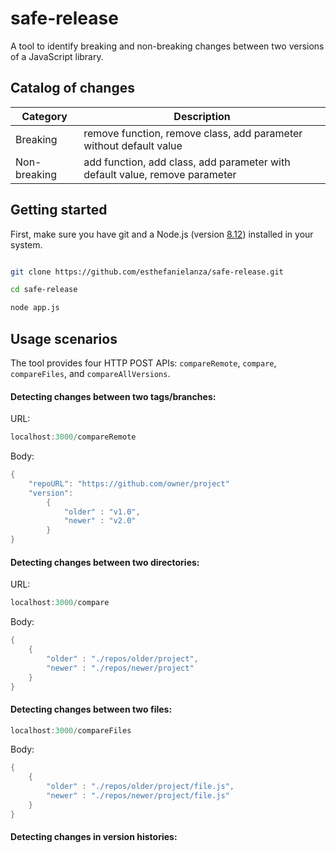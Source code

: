 # safe-release

A tool to identify breaking and non-breaking changes between two versions of a JavaScript library.

## Catalog of changes

| Category  | Description |
| ------------- | ------------- |
| Breaking  | remove function, remove class, add parameter without default value |
| Non-breaking  | add function, add class, add parameter with default value, remove parameter | 

## Getting started

First,  make sure you have git and a Node.js (version [8.12](https://nodejs.org/dist/v8.12.0/)) installed in your system. 

```bash

git clone https://github.com/esthefanielanza/safe-release.git

cd safe-release

node app.js
```

## Usage scenarios

The tool provides four HTTP POST APIs: `compareRemote`, `compare`, `compareFiles`, and `compareAllVersions`.

####  Detecting changes between two tags/branches:

URL: 

```java
localhost:3000/compareRemote
```

Body:

```java
{
    "repoURL": "https://github.com/owner/project"
    "version":
        {
            "older" : "v1.0",
            "newer" : "v2.0"
        }
}
```

####  Detecting changes between two directories:

URL:

```java
localhost:3000/compare
```
Body:

```java
{
    {
        "older" : "./repos/older/project",
        "newer" : "./repos/newer/project"
    }
}
```

####  Detecting changes between two files:

```java
localhost:3000/compareFiles
```
Body:

```java
{
    {
        "older" : "./repos/older/project/file.js",
        "newer" : "./repos/newer/project/file.js"
    }
}
```

####  Detecting changes in version histories:
